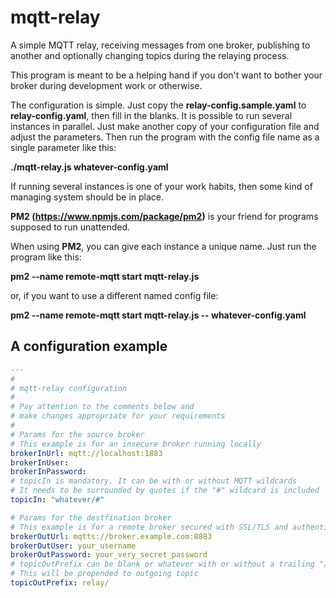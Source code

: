 # mqtt-relay
A simple MQTT relay, receiving messages from one broker, publishing to another and optionally changing topics during the relaying process.

This program is meant to be a helping hand if you don't want to bother your broker during development work or otherwise.

The configuration is simple. Just copy the **relay-config.sample.yaml** to **relay-config.yaml**, then fill in the blanks.
It is possible to run several instances in parallel. Just make another copy of your configuration file and adjust the parameters.
Then run the program with the config file name as a single parameter like this:

  **./mqtt-relay.js whatever-config.yaml**

If running several instances is one of your work habits, then some kind of managing system should be in place.

**PM2 (https://www.npmjs.com/package/pm2)** is your friend for programs supposed to run unattended.

When using **PM2**, you can give each instance a unique name.
Just run the program like this:

  **pm2 --name remote-mqtt start mqtt-relay.js**

or, if you want to use a different named config file:

  **pm2 --name remote-mqtt start mqtt-relay.js -- whatever-config.yaml**

  ## A configuration example

```yaml
---
#
# mqtt-relay configuration
#
# Pay attention to the comments below and
# make changes appropriate for your requirements
# 
# Params for the source broker
# This example is for an insecure broker running locally
brokerInUrl: mqtt://localhost:1883
brokerInUser:
brokerInPassword:
# topicIn is mandatory. It can be with or without MQTT wildcards
# It needs to be surrounded by quotes if the "#" wildcard is included
topicIn: "whatever/#"

# Params for the destfination broker
# This example is for a remote broker secured with SSL/TLS and authentication
brokerOutUrl: mqtts://broker.example.com:8883
brokerOutUser: your_username
brokerOutPassword: your_very_secret_password
# topicOutPrefix can be blank or whatever with or without a trailing "/". 
# This will be prepended to outgoing topic
topicOutPrefix: relay/
```
